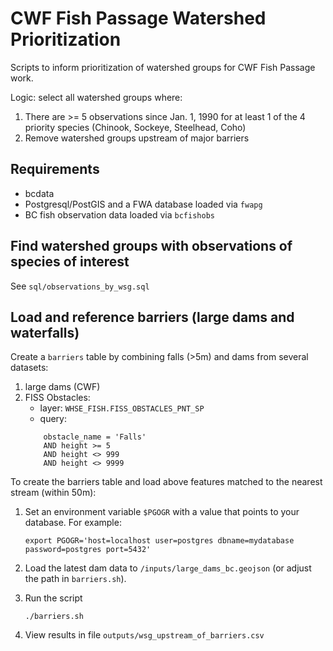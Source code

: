 # CWF Fish Passage Watershed Prioritization

Scripts to inform prioritization of watershed groups for CWF Fish Passage work.

Logic: select all watershed groups where:

1. There are >= 5 observations since Jan. 1, 1990 for at least 1 of the 4 priority species (Chinook, Sockeye, Steelhead, Coho)
2. Remove watershed groups upstream of major barriers

## Requirements

- bcdata
- Postgresql/PostGIS and a FWA database loaded via `fwapg`
- BC fish observation data loaded via `bcfishobs`

## Find watershed groups with observations of species of interest

See `sql/observations_by_wsg.sql`

## Load and reference barriers (large dams and waterfalls)

Create a `barriers` table by combining falls (>5m) and dams from several datasets:

1. large dams (CWF)
2. FISS Obstacles:
    - layer: `WHSE_FISH.FISS_OBSTACLES_PNT_SP`
    - query:
    ```
        obstacle_name = 'Falls'
        AND height >= 5
        AND height <> 999
        AND height <> 9999
    ```

To create the barriers table and load above features matched to the nearest stream (within 50m):

1. Set an environment variable `$PGOGR` with a value that points to your database. For example:

    `export PGOGR='host=localhost user=postgres dbname=mydatabase password=postgres port=5432'`

2. Load the latest dam data to `/inputs/large_dams_bc.geojson` (or adjust the path in `barriers.sh`).

3. Run the script

    `./barriers.sh`

4. View results in file `outputs/wsg_upstream_of_barriers.csv`